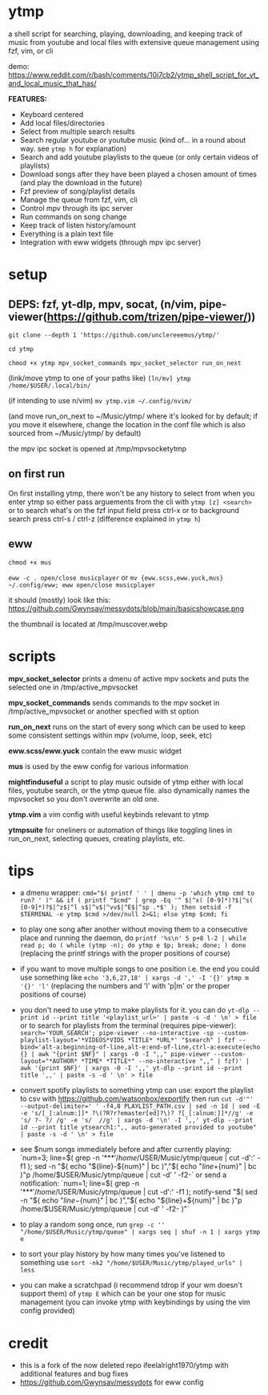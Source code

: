 # ytmp
a shell script for searching, playing, downloading, and keeping track of music from youtube and local files with extensive queue management using fzf, vim, or cli

demo: https://www.reddit.com/r/bash/comments/10i7cb2/ytmp_shell_script_for_yt_and_local_music_that_has/

**FEATURES:**
  - Keyboard centered
  - Add local files/directories
  - Select from multiple search results
  - Search regular youtube or youtube music (kind of... in a round about way. see `ytmp h` for explanation)
  - Search and add youtube playlists to the queue (or only certain videos of playlists)
  - Download songs after they have been played a chosen amount of times (and play the download in the future)
  - Fzf preview of song/playlist details
  - Manage the queue from fzf, vim, cli
  - Control mpv through its ipc server
  - Run commands on song change
  - Keep track of listen history/amount
  - Everything is a plain text file
  - Integration with eww widgets (through mpv ipc server)

# setup
## DEPS: fzf, yt-dlp, mpv, socat, (n/vim, pipe-viewer(https://github.com/trizen/pipe-viewer/))
`git clone --depth 1 'https://github.com/unclereeemus/ytmp/'`

`cd ytmp`

`chmod +x ytmp mpv_socket_commands mpv_socket_selector run_on_next`

(link/move ytmp to one of your paths like) `[ln/mv] ytmp /home/$USER/.local/bin/`

(if intending to use n/vim) `mv ytmp.vim ~/.config/nvim/`

(and move run_on_next to ~/Music/ytmp/ where it's looked for by default; if you move it elsewhere,
change the location in the conf file which is also sourced from ~/Music/ytmp/ by default)

the mpv ipc socket is opened at /tmp/mpvsocketytmp

## on first run

On first installing ytmp, there won't be any history to select from when you enter ytmp so either pass arguements from the cli with `ytmp [z] <search>` or to search what's on the fzf input field press ctrl-x or to background search press ctrl-s / ctrl-z (difference explained in `ytmp h`)

## eww
`chmod +x mus`

`eww -c . open/close musicplayer` or `mv {eww.scss,eww.yuck,mus} ~/.config/eww; eww open/close musicplayer`

it should (mostly) look like this: https://github.com/Gwynsav/messydots/blob/main/basicshowcase.png

the thumbnail is located at /tmp/muscover.webp

# scripts
**mpv_socket_selector** prints a dmenu of active mpv sockets and puts the selected one in /tmp/active_mpvsocket

**mpv_socket_commands** sends commands to the mpv socket in /tmp/active_mpvsocket or another specfied with st option

**run_on_next** runs on the start of every song which can be used to keep some consistent settings within mpv (volume, loop, seek, etc)

**eww.scss/eww.yuck** contain the eww music widget

**mus** is used by the eww config for various information

**mightfinduseful** a script to play music outside of ytmp either with local files, youtube search, or the ytmp queue file. also dynamically names the mpvsocket so you don't overwrite an old one.

**ytmp.vim** a vim config with useful keybinds relevant to ytmp

**ytmpsuite** for oneliners or automation of things like toggling lines in run_on_next, selecting queues, creating playlists, etc.

# tips
- a dmenu wrapper: `cmd="$( printf ' ' | dmenu -p 'which ytmp cmd to run? ' )" && if ( printf "$cmd" | grep -Eq '^ $|^x( [0-9]*)?$|^s( [0-9]*)?$|^z$|^l s$|^v$|^vv$|^E$|^sp .*$' ); then setsid -f $TERMINAL -e ytmp $cmd >/dev/null 2>&1; else ytmp $cmd; fi`

- to play one song after another without moving them to a consecutive place and running the daemon, do `printf '%s\n' 5 p+8 l-2 | while read p; do ( while (ytmp -n); do ytmp e $p; break; done; ) done` (replacing the printf strings with the proper positions of course)

- if you want to move multiple songs to one position i.e. the end you could use something like `echo '3,6,27,18' | xargs -d ',' -I '{}' ytmp m '{}' 'l'` (replacing the numbers and 'l' with 'p|m' or the proper positions of course)

- you don't need to use ytmp to make playlists for it. you can do `yt-dlp --print id --print title '<playlist_url>' | paste -s -d ' \n' > file` or to search for playlists from the terminal (requires pipe-viewer): `search='YOUR_SEARCH'; pipe-viewer --no-interactive -sp --custom-playlist-layout='*VIDEOS*VIDS *TITLE* *URL*' "$search" | fzf --bind='alt-a:beginning-of-line,alt-e:end-of-line,ctrl-a:execute(echo {} | awk "{print $NF}" | xargs -0 -I ",," pipe-viewer --custom-layout="*AUTHOR* *TIME* *TITLE*" --no-interactive ",," | fzf)' | awk '{print $NF}' | xargs -0 -I ',,' yt-dlp --print id --print title ',,' | paste -s -d ' \n' > file`

- convert spotify playlists to something ytmp can use: export the playlist to csv with https://github.com/watsonbox/exportify then run `cut -d'"' --output-delimiter=' ' -f4,8 PLAYLIST_PATH.csv | sed -n 1d | sed -E -e 's/[_[:alnum:]]* ?\(?R?r?emaster[ed]?\)? ?[_[:alnum:]]*//g' -e 's/ ?- ?/ /g' -e 's/  //g' | xargs -d '\n' -I ',,' yt-dlp --print id --print title ytsearch1:",, auto-generated provided to youtube" | paste -s -d ' \n' > file`

- see $num songs immediately before and after currently playing: `num=3; line=$( grep -n '\*\*\*$' /home/$USER/Music/ytmp/queue | cut -d':' -f1 ); sed -n "$( echo "${line}-${num}" | bc )","$( echo "${line}+${num}" | bc )"p /home/$USER/Music/ytmp/queue | cut -d' ' -f2-` or send a notification: `num=1; line=$( grep -n '\*\*\*$' /home/$USER/Music/ytmp/queue | cut -d':' -f1 ); notify-send "$( sed -n "$( echo "${line}-${num}" | bc )","$( echo "${line}+${num}" | bc )"p /home/$USER/Music/ytmp/queue | cut -d' ' -f2- )"`

- to play a random song once, run `grep -c '' "/home/$USER/Music/ytmp/queue" | xargs seq | shuf -n 1 | xargs ytmp e`

- to sort your play history by how many times you've listened to something use `sort -nk2 "/home/$USER/Music/ytmp/played_urls" | less`

- you can make a scratchpad (i recommend tdrop if your wm doesn't support them) of `ytmp E` which can be your one stop for music management (you can invoke ytmp with keybindings by using the vim config provided)

# credit
- this is a fork of the now deleted repo ifeelalright1970/ytmp with additional features and bug fixes
- https://github.com/Gwynsav/messydots for eww config
